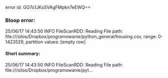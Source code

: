 error id: GO7s1JKsSVAgFMpkn7eEWQ==
### Bloop error:

25/06/17 14:43:50 INFO FileScanRDD: Reading File path: file://<HOME>/silos/Dropbox/programowanie/python_general/housing.csv, range: 0-1423529, partition values: [empty row]
#### Short summary: 

25/06/17 14:43:50 INFO FileScanRDD: Reading File path: file://<HOME>/silos/Dropbox/programowanie/pyt...